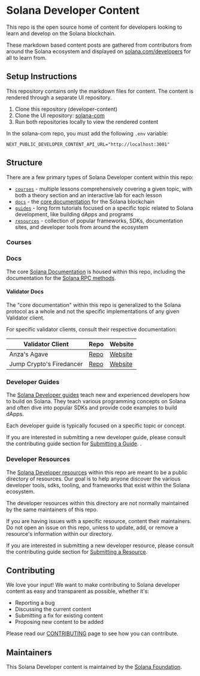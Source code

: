 # Solana Developer Content

This repo is the open source home of content for developers looking to learn and
develop on the Solana blockchain.

These markdown based content posts are gathered from contributors from around
the Solana ecosystem and displayed on
[solana.com/developers](https://solana.com/developers) for all to learn from.

## Setup Instructions

This repository contains only the markdown files for content. The content is
rendered through a separate UI repository.

1. Clone this repository (developer-content)
2. Clone the UI repository:
   [solana-com](https://github.com/solana-foundation/solana-com)
3. Run both repositories locally to view the rendered content

In the solana-com repo, you must add the following `.env` variable:

```
NEXT_PUBLIC_DEVELOPER_CONTENT_API_URL="http://localhost:3001"
```

## Structure

There are a few primary types of Solana Developer content within this repo:

- [`courses`](#cources) - multiple lessons comprehensively covering a given
  topic, with both a theory section and an interactive lab for each lesson
- [`docs`](#docs) - the [core documentation](https://solana.com/docs) for the
  Solana blockchain
- [`guides`](#developer-guides) - long form tutorials focused on a specific
  topic related to Solana development, like building dApps and programs
- [`resources`](#developer-resources) - collection of popular frameworks, SDKs,
  documentation sites, and developer tools from around the ecosystem

### Courses

### Docs

The core [Solana Documentation](https://solana.com/docs) is housed within this
repo, including the documentation for the
[Solana RPC methods](https://solana.com/docs/rpc).

#### Validator Docs

The "core documentation" within this repo is generalized to the Solana protocol
as a whole and not the specific implementations of any given Validator client.

For specific validator clients, consult their respective documentation:

| Validator Client         | Repo                                                               | Website                                                |
| ------------------------ | ------------------------------------------------------------------ | ------------------------------------------------------ |
| Anza's Agave             | [Repo](https://github.com/anza-xyz/agave/blob/master/docs)         | [Website](https://docs.solanalabs.com/)                |
| Jump Crypto's Firedancer | [Repo](https://github.com/firedancer-io/firedancer/tree/main/book) | [Website](https://firedancer-io.github.io/firedancer/) |

### Developer Guides

The [Solana Developer guides](https://solana.com/developers/guides) teach new
and experienced developers how to build on Solana. They teach various
programming concepts on Solana and often dive into popular SDKs and provide code
examples to build dApps.

Each developer guide is typically focused on a specific topic or concept.

If you are interested in submitting a new developer guide, please consult the
contributing guide section for
[Submitting a Guide](./CONTRIBUTING.md#submitting-a-guide). .

### Developer Resources

The [Solana Developer resources](https://solana.com/developers/resources) within
this repo are meant to be a public directory of resources. Our goal is to help
anyone discover the various developer tools, sdks, tooling, and frameworks that
exist within the Solana ecosystem.

The developer resources within this directory are not normally maintained by the
same maintainers of this repo.

If you are having issues with a specific resource, content their maintainers. Do
not open an issue on this repo, unless to update, add, or remove a resource's
information within our directory.

If you are interested in submitting a new developer resource, please consult the
contributing guide section for
[Submitting a Resource](./CONTRIBUTING.md#submitting-a-resource).

## Contributing

We love your input! We want to make contributing to Solana developer content as
easy and transparent as possible, whether it's:

- Reporting a bug
- Discussing the current content
- Submitting a fix for existing content
- Proposing new content to be added

Please read our [CONTRIBUTING](./CONTRIBUTING.md) page to see how you can
contribute.

## Maintainers

This Solana Developer content is maintained by the
[Solana Foundation](https://solana.org).
